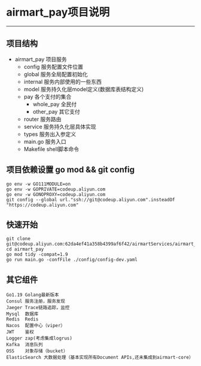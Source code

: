 # airmart_pay项目说明
---

## 项目结构
- airmart_pay 项目服务
  - config 服务配置文件位置
  - global 服务全局配置初始化
  - internal 服务内部使用的一些东西
  - model 服务持久化层model定义(数据库表结构定义)
  - pay 各个支付的集合
    - whole_pay 全民付
    - other_pay 其它支付
  - router 服务路由
  - service 服务持久化层具体实现
  - types 服务出入参定义
  - main.go 服务入口
  - Makefile shell脚本命令

## 项目依赖设置 go mod && git config
```shell
go env -w GO111MODULE=on
go env -w GOPRIVATE=codeup.aliyun.com
go env -w GONOPROXY=codeup.aliyun.com
git config --global url."ssh://git@codeup.aliyun.com".insteadOf "https://codeup.aliyun.com"
```

## 快速开始
```shell
git clone git@codeup.aliyun.com:62da4ef41a358b4399af6f42/airmartServices/airmart_pay.git
cd airmart_pay
go mod tidy -compat=1.9
go run main.go -confFile ./config/config-dev.yaml
```

## 其它组件
```text
Go1.19 Golang最新版本
Consul 服务注册，服务发现
Jaeger Trace链路追踪，监控
Mysql  数据库
Redis  Redis
Nacos  配置中心（viper）
JWT    鉴权
Logger zap(考虑集成logrus)
Kafka  消息队列
OSS    对象存储（bucket）
ElasticSearch 大数据处理（基本实现所有Document APIs,还未集成到airmart-core）
```